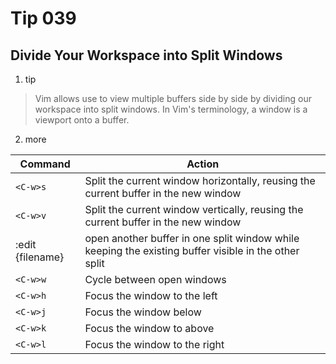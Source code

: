 # Tip 039

## Divide Your Workspace into Split Windows

1. tip

> Vim allows use to view multiple buffers side by side by dividing our workspace into split windows.
> In Vim's terminology, a window is a viewport onto a buffer.

2. more

| Command          | Action                                                                                               |
| ---------------- | ---------------------------------------------------------------------------------------------------- |
| `<C-w>s`         | Split the current window horizontally, reusing the current buffer in the new window                  |
| `<C-w>v`         | Split the current window vertically, reusing the current buffer in the new window                    |
| :edit {filename} | open another buffer in one split window while keeping the existing buffer visible in the other split |
| `<C-w>w`         | Cycle between open windows                                                                           |
| `<C-w>h`         | Focus the window to the left                                                                         |
| `<C-w>j`         | Focus the window below                                                                               |
| `<C-w>k`         | Focus the window to above                                                                            |
| `<C-w>l`         | Focus the window to the right                                                                        |
